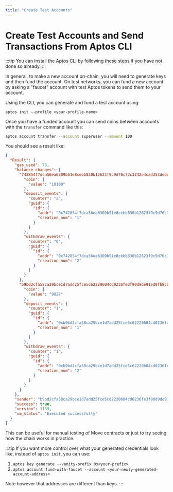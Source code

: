 ```yaml
---
title: "Create Test Accounts"
---
```


# Create Test Accounts and Send Transactions From Aptos CLI

:::tip
You can install the Aptos CLI by following [these steps](../../install-cli/index.md) if you have not done so already.
:::

In general, to make a new account on-chain, you will need to generate keys and then fund the account. On test networks, you can fund a new account by asking a "faucet" account with test Aptos tokens to send them to your account.

Using the CLI, you can generate and fund a test account using:

```
aptos init --profile <your-profile-name>
```

Once you have a funded account you can send coins between accounts with the `transfer` command like this:

```zsh
aptos account transfer --account superuser --amount 100
```

You should see a result like:

```json
{
  "Result": {
    "gas_used": 73,
    "balance_changes": {
      "742854f7dca56ea6309b51e8cebb830b12623f9c9d76c72c3242e4cad353dedc": {
        "coin": {
          "value": "10100"
        },
        "deposit_events": {
          "counter": "2",
          "guid": {
            "id": {
              "addr": "0x742854f7dca56ea6309b51e8cebb830b12623f9c9d76c72c3242e4cad353dedc",
              "creation_num": "1"
            }
          }
        },
        "withdraw_events": {
          "counter": "0",
          "guid": {
            "id": {
              "addr": "0x742854f7dca56ea6309b51e8cebb830b12623f9c9d76c72c3242e4cad353dedc",
              "creation_num": "2"
            }
          }
        }
      },
      "b9bd2cfa58ca29bce1d7add25fce5c62220604cd0236fe3f90d9de91ed9fb8cb": {
        "coin": {
          "value": "9827"
        },
        "deposit_events": {
          "counter": "1",
          "guid": {
            "id": {
              "addr": "0xb9bd2cfa58ca29bce1d7add25fce5c62220604cd0236fe3f90d9de91ed9fb8cb",
              "creation_num": "1"
            }
          }
        },
        "withdraw_events": {
          "counter": "1",
          "guid": {
            "id": {
              "addr": "0xb9bd2cfa58ca29bce1d7add25fce5c62220604cd0236fe3f90d9de91ed9fb8cb",
              "creation_num": "2"
            }
          }
        }
      }
    },
    "sender": "b9bd2cfa58ca29bce1d7add25fce5c62220604cd0236fe3f90d9de91ed9fb8cb",
    "success": true,
    "version": 1139,
    "vm_status": "Executed successfully"
  }
}
```

This can be useful for manual testing of Move contracts or just to try seeing how the chain works in practice.

:::tip
If you want more control over what your generated credentials look like, instead of `aptos init`, you can use:

1. `aptos key generate --vanity-prefix 0x<your-prefix>`
2. `aptos account fund-with-faucet --account <your-newly-generated-account-address>`

Note however that addresses are different than keys.
:::
